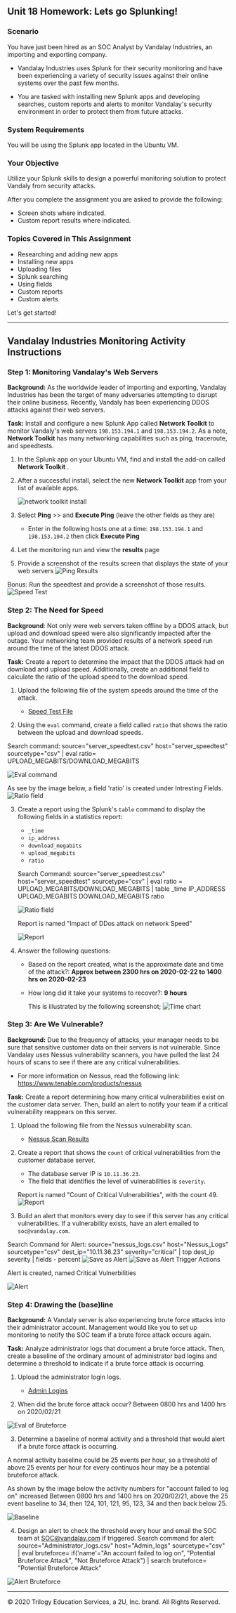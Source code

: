 ## Unit 18 Homework: Lets go Splunking!

### Scenario

You have just been hired as an SOC Analyst by Vandalay Industries, an importing and exporting company.
 
- Vandalay Industries uses Splunk for their security monitoring and have been experiencing a variety of security issues against their online systems over the past few months. 
 
- You are tasked with installing new Splunk apps and developing searches, custom reports and alerts to monitor Vandalay's security environment in order to protect them from future attacks.


### System Requirements 

You will be using the Splunk app located in the Ubuntu VM.


### Your Objective 

Utilize your Splunk skills to design a powerful monitoring solution to protect Vandaly from security attacks.

After you complete the assignment you are asked to provide the following:

- Screen shots where indicated.
- Custom report results where indicated.

### Topics Covered in This Assignment

- Researching and adding new apps
- Installing new apps
- Uploading files
- Splunk searching
- Using fields
- Custom reports
- Custom alerts

Let's get started!

---

## Vandalay Industries Monitoring Activity Instructions

### Step 1: Monitoring Vandalay's Web Servers

**Background:**  As the worldwide leader of importing and exporting, Vandalay Industries has been the target of many adversaries attempting to disrupt their online business. Recently, Vandaly has been  experiencing DDOS attacks against their web servers.

**Task:** Install and configure a new Splunk App called **Network Toolkit** to monitor Vandaly's web servers `198.153.194.1` and `198.153.194.2`.  As a note, **Network Toolkit**  has many networking capabilities such as ping, traceroute, and speedtests.

1. In the Splunk app on your Ubuntu VM, find and install the add-on called **Network Toolkit** .
   
2. After a successful install, select the new **Network Toolkit**  app from your list of available apps.

   ![network toolkit install](images/Step1-NtwkTk-install.png)
3. Select **Ping** >> and **Execute Ping** (leave the other fields as they are)

   - Enter in the following hosts one at a time:  `198.153.194.1` and `198.153.194.2` then click **Execute Ping**
 
4. Let the monitoring run and view the **results** page
   
5. Provide a screenshot of the results screen that displays the state of your web servers
   ![Ping Results](images/Step1-Ping.png)

Bonus: Run the speedtest and provide a screenshot of those results. 
   ![Speed Test](images/Step1-Bonus-SpeedTest.png)


### Step 2: The Need for Speed 

**Background**: Not only were web servers taken offline by a DDOS attack, but upload and download speed were also significantly impacted after the outage. Your networking team provided results of a network speed run around the time of the latest DDOS attack.

**Task:** Create a report to determine the impact that the DDOS attack had on download and upload speed. Additionally, create an additional field to calculate the ratio of the upload speed to the download speed.


1.  Upload the following file of the system speeds around the time of the attack.
    - [Speed Test File](resources/server_speedtest.csv)

2. Using the `eval` command, create a field called `ratio` that shows the ratio between the upload and download speeds.
   
  Search command: source="server_speedtest.csv" host="server_speedtest" sourcetype="csv" | eval ratio= UPLOAD_MEGABITS/DOWNLOAD_MEGABITS

   ![Eval command](images/Step2-2_eval-a.png)

   As see by the image below, a field 'ratio' is created under Intresting Fields. 
   ![Ratio field](images/Step2-2_eval-b.png)
   
      
3. Create a report using the Splunk's `table` command to display the following fields in a statistics report:
    - `_time`
    - `ip_address`
    - `download_megabits`
    - `upload_megabits`
    - `ratio`
  
   Search Command: source="server_speedtest.csv" host="server_speedtest" sourcetype="csv" | eval ratio = UPLOAD_MEGABITS/DOWNLOAD_MEGABITS | table _time IP_ADDRESS UPLOAD_MEGABITS DOWNLOAD_MEGABITS ratio

   ![Ratio field](images/Step2-3a.png)

   Report is named "Impact of DDos attack on network Speed" 

    ![Report](images/Step2-3b.png)

4. Answer the following questions:

    - Based on the report created, what is the approximate date and time of the attack?: **Approx between 2300 hrs on 2020-02-22 to 1400 hrs on 2020-02-23**
   - How long did it take your systems to recover?: **9 hours** 

     This is illustrated by the following screenshot;
      ![Time chart](images/Step2-3c.png)
 
### Step 3: Are We Vulnerable? 

**Background:**  Due to the frequency of attacks, your manager needs to be sure that sensitive customer data on their servers is not vulnerable. Since Vandalay uses Nessus vulnerability scanners, you have pulled the last 24 hours of scans to see if there are any critical vulnerabilities.

  - For more information on Nessus, read the following link: https://www.tenable.com/products/nessus

**Task:** Create a report determining how many critical vulnerabilities exist on the customer data server. Then, build an alert to notify your team if a critical vulnerability reappears on this server.

1. Upload the following file from the Nessus vulnerability scan.
   - [Nessus Scan Results](resources/nessus_logs.csv)

2. Create a report that shows the `count` of critical vulnerabilities from the customer database server.
   - The database server IP is `10.11.36.23`.
   - The field that identifies the level of vulnerabilities is `severity`.
   
   Report is named "Count of Critical Vulnerabilities", with the count 49. 
      ![Report](images/Step3-2.png)

3. Build an alert that monitors every day to see if this server has any critical vulnerabilities. If a vulnerability exists, have an alert emailed to `soc@vandalay.com`.

Search Command for Alert: source="nessus_logs.csv" host="Nessus_Logs" sourcetype="csv" dest_ip="10.11.36.23"  severity="critical" |  top dest_ip severity | fields - percent
![Save as Alert](images/Step3-3a.png)
![Save as Alert Trigger Actions](images/Step3-3b.png)

Alert is created, named Critical Vulnerbilities

![Alert](images/Step3-3c.png)



### Step 4: Drawing the (base)line

**Background:**  A Vandaly server is also experiencing brute force attacks into their administrator account. Management would like you to set up monitoring to notify the SOC team if a brute force attack occurs again.


**Task:** Analyze administrator logs that document a brute force attack. Then, create a baseline of the ordinary amount of administrator bad logins and determine a threshold to indicate if a brute force attack is occurring.

1. Upload the administrator login logs.
   - [Admin Logins](resources/Administrator_logs.csv)

2. When did the brute force attack occur?
   Between 0800 hrs and 1400 hrs on 2020/02/21

![Eval of Bruteforce](images/Step4-2.png)
      
3. Determine a baseline of normal activity and a threshold that would alert if a brute force attack is occurring.  

A normal activity baseline could be 25 events per hour, so a threshold of above 25 events per hour for every continuos hour may be a potential bruteforce attack.

As shown by the image below the activity numbers for "account failed to log on" increased Between 0800 hrs and 1400 hrs on 2020/02/21, above the 25 event baseline to 34, then 124, 101, 121, 95, 123, 34 and then back below 25. 

![Baseline ](images/Step4-2b.png)

4. Design an alert to check the threshold every hour and email the SOC team at SOC@vandalay.com if triggered. 
Search command for alert: source="Administrator_logs.csv" host="Admin_logs" sourcetype="csv" | eval bruteforce= if('name'="An account failed to log on", "Potential Bruteforce Attack", "Not Bruteforce Attack") | search bruteforce= "Potential Bruteforce Attack"

![Alert Bruteforce](images/Step4-4.png)
 

---

© 2020 Trilogy Education Services, a 2U, Inc. brand. All Rights Reserved.
